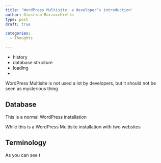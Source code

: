 ```yaml
---
title: 'WordPress Multisite: a developer’s introduction'
author: Giustino Borzacchiello
type: post
draft: true

categories:
  - Thoughts

---
```

  * history 
  * database structure
  * loading
  * 

WordPress Multisite is not used a lot by developers, but it should not be seen as mysterious thing

## Database

This is a normal WordPress installation

While this is a WordPress Multisite installation with two websites

## Terminology

As you can see t